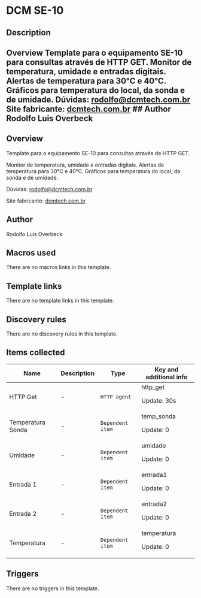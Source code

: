 # DCM SE-10

## Description

## Overview Template para o equipamento SE-10 para consultas através de HTTP GET. Monitor de temperatura, umidade e entradas digitais. Alertas de temperatura para 30°C e 40°C. Gráficos para temperatura do local, da sonda e de umidade. Dúvidas: rodolfo@dcmtech.com.br Site fabricante: [dcmtech.com.br](https://dcmtech.com.br/) ## Author Rodolfo Luis Overbeck 

## Overview

Template para o equipamento SE-10 para consultas através de HTTP GET.


Monitor de temperatura, umidade e entradas digitais. Alertas de temperatura para 30°C e 40°C. Gráficos para temperatura do local, da sonda e de umidade.


Dúvidas: rodolfo@dcmtech.com.br


Site fabricante: [dcmtech.com.br](https://dcmtech.com.br/)



## Author

Rodolfo Luis Overbeck

## Macros used

There are no macros links in this template.

## Template links

There are no template links in this template.

## Discovery rules

There are no discovery rules in this template.

## Items collected

|Name|Description|Type|Key and additional info|
|----|-----------|----|----|
|HTTP Get|<p>-</p>|`HTTP agent`|http_get<p>Update: 30s</p>|
|Temperatura Sonda|<p>-</p>|`Dependent item`|temp_sonda<p>Update: 0</p>|
|Umidade|<p>-</p>|`Dependent item`|umidade<p>Update: 0</p>|
|Entrada 1|<p>-</p>|`Dependent item`|entrada1<p>Update: 0</p>|
|Entrada 2|<p>-</p>|`Dependent item`|entrada2<p>Update: 0</p>|
|Temperatura|<p>-</p>|`Dependent item`|temperatura<p>Update: 0</p>|
## Triggers

There are no triggers in this template.

